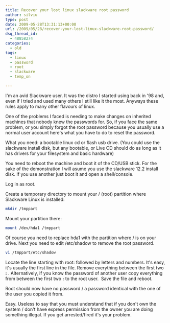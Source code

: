 ```yaml
---
title: Recover your lost linux slackware root password
author: silviu
type: post
date: 2009-05-28T13:31:13+00:00
url: /2009/05/28/recover-your-lost-linux-slackware-root-password/
dsq_thread_id:
  - 48858274
categories:
  - old
tags:
  - linux
  - password
  - root
  - slackware
  - temp_on

---
```

I'm an avid Slackware user. It was the distro I started using back in '98 and, even if I tried and used many others I still like it the most. Anyways these rules apply to many other flavours of linux.

One of the problems I faced is needing to make changes on inherited machines that nobody knew the passwords for. So, if you face the same problem, or you simply forgot the root password because you usually use a normal user account here's what you have to do to reset the password.

What you need: a bootable linux cd or flash usb drive. (You could use the slackware install disk, but any bootable, or Live CD should do as long as it has drivers for your filesystem and basic hardware)

You need to reboot the machine and boot it of the CD/USB stick. For the sake of the demonstration I will asume you use the slackware 12.2 install disk. If you use another just boot it and open a shell/console.

Log in as root.

Create a temporary directory to mount your / (root) partition where Slackware Linux is installed:
```bash
mkdir /tmppart
```
Mount your partition there:
```bash
mount /dev/hda1 /tmppart
```
Of course you need to replace hda1 with the partition where / is on your drive. Next you need to edit /etc/shadow to remove the root password.
```bash
vi /tmppart/etc/shadow
```
Locate the line starting with root: followed by letters and numbers. It's easy, it's usually the first line in the file. Remove everything between the first two **:** . Alternatively, if you know the password of another user copy everything from between the first two **:** to the root user.  Save the file and reboot.

Root should now have no password / a password identical with the one of the user you copied it from.

Easy. Useless to say that you must understand that if you don't own the system / don't have express permission from the owner you are doing something illegal. If you get arrested/fired it's your problem.